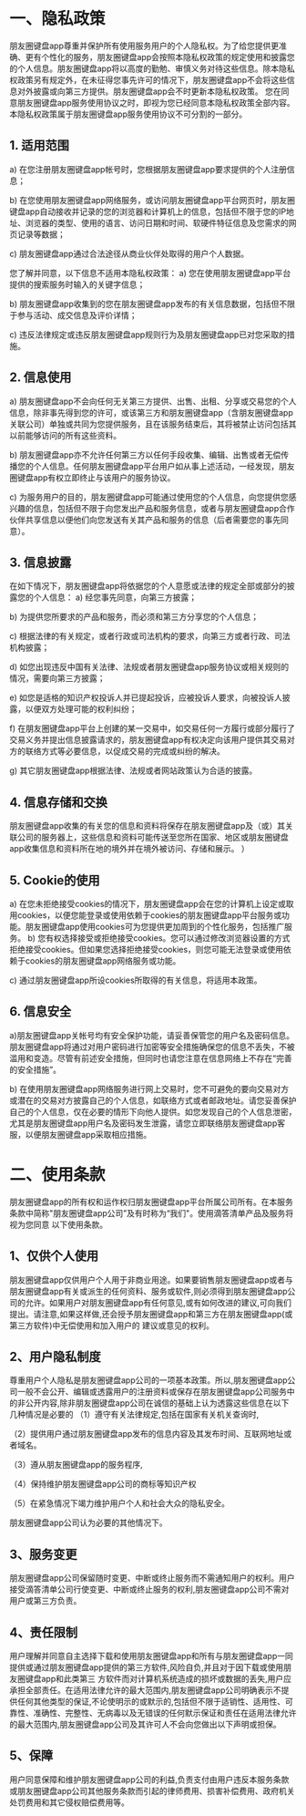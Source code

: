 # 一、隐私政策
朋友圈键盘app尊重并保护所有使用服务用户的个人隐私权。为了给您提供更准确、更有个性化的服务，朋友圈键盘app会按照本隐私权政策的规定使用和披露您的个人信息。朋友圈键盘app将以高度的勤勉、审慎义务对待这些信息。除本隐私权政策另有规定外，在未征得您事先许可的情况下，朋友圈键盘app不会将这些信息对外披露或向第三方提供。朋友圈键盘app会不时更新本隐私权政策。 您在同意朋友圈键盘app服务使用协议之时，即视为您已经同意本隐私权政策全部内容。本隐私权政策属于朋友圈键盘app服务使用协议不可分割的一部分。 
## 1. 适用范围 
a) 在您注册朋友圈键盘app帐号时，您根据朋友圈键盘app要求提供的个人注册信息； 

b) 在您使用朋友圈键盘app网络服务，或访问朋友圈键盘app平台网页时，朋友圈键盘app自动接收并记录的您的浏览器和计算机上的信息，包括但不限于您的IP地址、浏览器的类型、使用的语言、访问日期和时间、软硬件特征信息及您需求的网页记录等数据； 

c) 朋友圈键盘app通过合法途径从商业伙伴处取得的用户个人数据。 

您了解并同意，以下信息不适用本隐私权政策： 
a) 您在使用朋友圈键盘app平台提供的搜索服务时输入的关键字信息； 

b) 朋友圈键盘app收集到的您在朋友圈键盘app发布的有关信息数据，包括但不限于参与活动、成交信息及评价详情； 

c) 违反法律规定或违反朋友圈键盘app规则行为及朋友圈键盘app已对您采取的措施。 

## 2. 信息使用 
a) 朋友圈键盘app不会向任何无关第三方提供、出售、出租、分享或交易您的个人信息，除非事先得到您的许可，或该第三方和朋友圈键盘app（含朋友圈键盘app关联公司）单独或共同为您提供服务，且在该服务结束后，其将被禁止访问包括其以前能够访问的所有这些资料。 

b) 朋友圈键盘app亦不允许任何第三方以任何手段收集、编辑、出售或者无偿传播您的个人信息。任何朋友圈键盘app平台用户如从事上述活动，一经发现，朋友圈键盘app有权立即终止与该用户的服务协议。 

c) 为服务用户的目的，朋友圈键盘app可能通过使用您的个人信息，向您提供您感兴趣的信息，包括但不限于向您发出产品和服务信息，或者与朋友圈键盘app合作伙伴共享信息以便他们向您发送有关其产品和服务的信息（后者需要您的事先同意）。 

## 3. 信息披露 
在如下情况下，朋友圈键盘app将依据您的个人意愿或法律的规定全部或部分的披露您的个人信息： 
a) 经您事先同意，向第三方披露； 

b) 为提供您所要求的产品和服务，而必须和第三方分享您的个人信息； 

c) 根据法律的有关规定，或者行政或司法机构的要求，向第三方或者行政、司法机构披露；

d) 如您出现违反中国有关法律、法规或者朋友圈键盘app服务协议或相关规则的情况，需要向第三方披露；


e) 如您是适格的知识产权投诉人并已提起投诉，应被投诉人要求，向被投诉人披露，以便双方处理可能的权利纠纷；

f) 在朋友圈键盘app平台上创建的某一交易中，如交易任何一方履行或部分履行了交易义务并提出信息披露请求的，朋友圈键盘app有权决定向该用户提供其交易对方的联络方式等必要信息，以促成交易的完成或纠纷的解决。  

g) 其它朋友圈键盘app根据法律、法规或者网站政策认为合适的披露。  

## 4. 信息存储和交换  
朋友圈键盘app收集的有关您的信息和资料将保存在朋友圈键盘app及（或）其关联公司的服务器上，这些信息和资料可能传送至您所在国家、地区或朋友圈键盘app收集信息和资料所在地的境外并在境外被访问、存储和展示。 ）

## 5. Cookie的使用  
a) 在您未拒绝接受cookies的情况下，朋友圈键盘app会在您的计算机上设定或取用cookies，以便您能登录或使用依赖于cookies的朋友圈键盘app平台服务或功能。朋友圈键盘app使用cookies可为您提供更加周到的个性化服务，包括推广服务。  b) 您有权选择接受或拒绝接受cookies。您可以通过修改浏览器设置的方式拒绝接受cookies。但如果您选择拒绝接受cookies，则您可能无法登录或使用依赖于cookies的朋友圈键盘app网络服务或功能。 

c) 通过朋友圈键盘app所设cookies所取得的有关信息，将适用本政策。  

## 6. 信息安全  
a)朋友圈键盘app关帐号均有安全保护功能，请妥善保管您的用户名及密码信息。朋友圈键盘app将通过对用户密码进行加密等安全措施确保您的信息不丢失，不被滥用和变造。尽管有前述安全措施，但同时也请您注意在信息网络上不存在“完善的安全措施”。  

b) 在使用朋友圈键盘app网络服务进行网上交易时，您不可避免的要向交易对方或潜在的交易对方披露自己的个人信息，如联络方式或者邮政地址。请您妥善保护自己的个人信息，仅在必要的情形下向他人提供。如您发现自己的个人信息泄密，尤其是朋友圈键盘app用户名及密码发生泄露，请您立即联络朋友圈键盘app客服，以便朋友圈键盘app采取相应措施。


# 二、使用条款
朋友圈键盘app的所有权和运作权归朋友圈键盘app平台所属公司所有。在本服务条款中简称"朋友圈键盘app公司”及有时称为“我们"。使用滴答清单产品及服务将视为您同意 以下使用条款。
## 1、仅供个人使用
朋友圈键盘app仅供用户个人用于非商业用途。如果要销售朋友圈键盘app或者与朋友圈键盘app有关或派生的任何资料、服务或软件,则必须得到朋友圈键盘app公司的允许。如果用户对朋友圈键盘app有任何意见,或有如何改进的建议,可向我们提出。请注意,如果这样做,还会授予朋友圈键盘app和第三方在朋友圈键盘app(或第三方软件)中无偿使用和加入用户的 建议或意见的权利。
## 2、用户隐私制度
尊重用户个人隐私是朋友圈键盘app公司的一项基本政策。所以,朋友圈键盘app公司一般不会公开、编辑或透露用户的注册资料或保存在朋友圈键盘app公司服务中的非公开内容,除非朋友圈键盘app公司在诚信的基础上认为透露这些信息在以下几种情况是必要的
（1）遵守有关法律规定,包括在国家有关机关查询时,

（2）提供用户通过朋友圈键盘app发布的信息内容及其发布时间、互联网地址或者域名。

（3）遵从朋友圈键盘app的服务程序,

（4）保持维护朋友圈键盘app公司的商标等知识产权

（5）在紧急情况下竭力维护用户个人和社会大众的隐私安全。

朋友圈键盘app公司认为必要的其他情况下。
## 3、服务变更
朋友圈键盘app公司保留随时变更、中断或终止服务而不需通知用户的权利。用户接受滴答清单公司行使变更、中断或终止服务的权利,朋友圈键盘app公司不需对用户或第三方负责。

## 4、责任限制
用户理解并同意自主选择下载和使用朋友圈键盘app和所有与朋友圈键盘app一同提供或通过朋友圈键盘app提供的第三方软件,风险自负,并且对于因下载或使用朋友圈键盘app和此类第三 方软件而对计算机系统造成的损坏或数据的丢失,用户应承担全部责任。在适用法律允许的最大范围内,朋友圈键盘app公司明确表示不提供任何其他类型的保证,不论使明示的或默示的,包括但不限于适销性、适用性、可靠性、准确性、完整性、无病毒以及无错误的任何默示保证和责任在适用法律允许的最大范围内,朋友圈键盘app公司及其许可人不会向您做出以下声明或担保。

## 5、保障
用户同意保障和维护朋友圈键盘app公司的利益,负责支付由用户违反本服务条款或朋友圈键盘app公司其他服务条款而引起的律师费用、损害补偿费用、政府机关处罚费用和其它侵权赔偿费用等。
